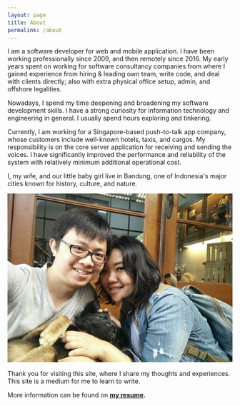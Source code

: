 ```yaml
---
layout: page
title: About
permalink: /about
---
```


I am a software developer for web and mobile application. I have been working professionally since 2009, and then remotely since 2016. My early years spent on working for software consultancy companies from where I gained experience from hiring & leading own team, write code, and deal with clients directly; also with extra physical office setup, admin, and offshore legalities.

Nowadays, I spend my time deepening and broadening my software development skills. I have a strong curiosity for information technology and engineering in general. I usually spend hours exploring and tinkering.

Currently, I am working for a Singapore-based push-to-talk app company, whose customers include well-known hotels, taxis, and cargos. My responsibility is on the core server application for receiving and sending the voices. I have significantly improved the performance and reliability of the system with relatively minimum additional operational cost.


I, my wife, and our little baby girl live in Bandung, one of Indonesia's major cities known for history, culture, and nature.

![Kumi, Syl, & Sir](/assets/images/kumi-syl-sir.jpg)

Thank you for visiting this site, where I share my thoughts and experiences. This site is a medium for me to learn to write.

More information can be found on **[my resume](http://bit.ly/siriusdely).**
